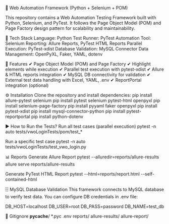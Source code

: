 🧪 Web Automation Framework (Python + Selenium + POM)

This repository contains a Web Automation Testing Framework built with Python, Selenium, and PyTest.
It follows the Page Object Model (POM) and Page Factory design pattern for scalability and maintainability.

🚀 Tech Stack
Language: Python
Test Runner: PyTest
Automation Tool: Selenium
Reporting: Allure Reports, PyTest HTML Reports
Parallel Execution: PyTest-xdist
Database Validation: MySQL Connector
Data Management: OpenPyXL, Faker, YAML, dotenv

📂 Features
✔ Page Object Model (POM) and Page Factory
✔ Highlight elements while execution
✔ Parallel test execution with pytest-xdist
✔ Allure & HTML reports integration
✔ MySQL DB connectivity for validation
✔ External test data handling with Excel, YAML, .env
✔ ReportPortal integration (optional)

⚙️ Installation
Clone the repository and install dependencies:
pip install allure-pytest selenium
pip install pytest selenium pytest-html openpyxl
pip install selenium-page-factory
pip install pyyaml faker openpyxl
pip install pytest-xdist
pip install mysql-connector-python
pip install pytest-reportportal
pip install python-dotenv

▶️ How to Run the Tests?
Run all test cases (parallel execution)
pytest -n auto tests/vwoLoginTests/pom/test_*

Run a specific test case
pytest -n auto tests/vwoLoginTests/test_vwo_login.py

📊 Reports
Generate Allure Report
pytest --alluredir=reports/allure-results
allure serve reports/allure-results

Generate PyTest HTML Report
pytest --html=reports/report.html --self-contained-html

🗄 MySQL Database Validation
This framework connects to MySQL database to verify test data.
You can configure DB credentials in .env file:

DB_HOST=localhost
DB_USER=root
DB_PASS=password
DB_NAME=test_db

🔧 Gitignore
__pycache__/
*.pyc
.env
reports/
allure-results/
allure-report/